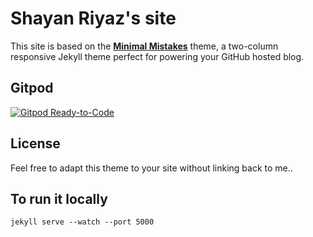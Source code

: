 # Shayan Riyaz's site

This site is based on the **[Minimal Mistakes](http://mmistakes.github.io/minimal-mistakes)** theme, a two-column responsive Jekyll theme perfect for powering your GitHub hosted blog.

## Gitpod

[![Gitpod Ready-to-Code](https://img.shields.io/badge/Gitpod-ready--to--code-blue?logo=gitpod)](https://gitpod.io/#https://github.com/ShayanRiyaz/shayanriyaz.github.io)

## License

Feel free to adapt this theme to your site without linking back to me..

## To run it locally
```
jekyll serve --watch --port 5000
```
